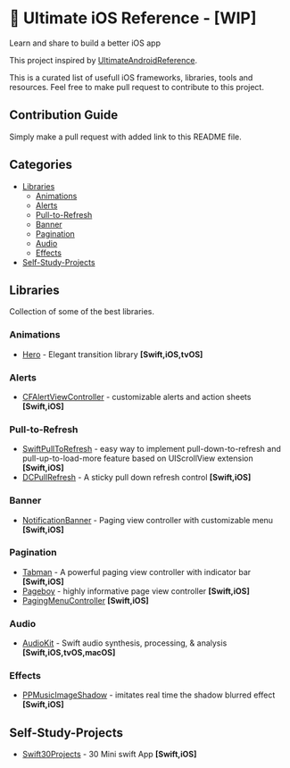 # 🚀 Ultimate iOS Reference - [WIP] 

Learn and share to build a better iOS app

This project inspired by [UltimateAndroidReference](https://github.com/aritraroy/UltimateAndroidReference/edit/master/README.md).

This is a curated list of usefull iOS frameworks, libraries, tools and resources. Feel free to make pull request to contribute to this project. 


## Contribution Guide

Simply make a pull request with added link to this README file. 


## Categories

* [Libraries](#libraries)
    * [Animations](#animations)
    * [Alerts](#Alerts)
    * [Pull-to-Refresh](#Pull-to-Refresh)
    * [Banner](#Banner)
    * [Pagination](#Pagination)
    * [Audio](#Audio)
    * [Effects](#Effects)
* [Self-Study-Projects](#Self-Study-Projects)


## Libraries
Collection of some of the best libraries.

### Animations

* [Hero](https://github.com/lkzhao/Hero) - Elegant transition library **[Swift,iOS,tvOS]**

### Alerts

* [CFAlertViewController](https://github.com/Codigami/CFAlertViewController) - customizable alerts and action sheets **[Swift,iOS]**

### Pull-to-Refresh

* [SwiftPullToRefresh](https://github.com/WXGBridgeQ/SwiftPullToRefresh) - easy way to implement pull-down-to-refresh and pull-up-to-load-more feature based on UIScrollView extension **[Swift,iOS]**
* [DCPullRefresh](https://github.com/Tangdixi/DCPullRefresh) - A sticky pull down refresh control **[Swift,iOS]**

### Banner

* [NotificationBanner](https://github.com/Daltron/NotificationBanner) - Paging view controller with customizable menu **[Swift,iOS]**

### Pagination

* [Tabman](https://github.com/uias/Tabman) - A powerful paging view controller with indicator bar **[Swift,iOS]**
* [Pageboy](https://github.com/uias/Pageboy) - highly informative page view controller **[Swift,iOS]**
* [PagingMenuController](https://github.com/kitasuke/PagingMenuController) **[Swift,iOS]**

### Audio

* [AudioKit](https://github.com/audiokit/AudioKit) - Swift audio synthesis, processing, & analysis **[Swift,iOS,tvOS,macOS]**

### Effects

* [PPMusicImageShadow](https://github.com/PierrePerrin/PPMusicImageShadow) - imitates real time the shadow blurred effect  **[Swift,iOS]**


## Self-Study-Projects
* [Swift30Projects](https://github.com/soapyigu/Swift30Projects) - 30 Mini swift App **[Swift,iOS]**
